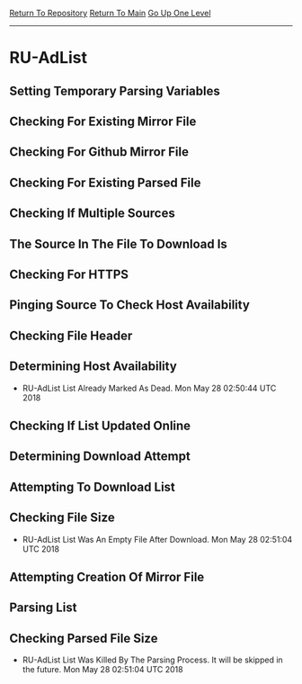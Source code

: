 [Return To Repository](https://github.com/deathbybandaid/piholeparser/)
[Return To Main](https://github.com/deathbybandaid/piholeparser/blob/master/RecentRunLogs/Mainlog.md)
[Go Up One Level](https://github.com/deathbybandaid/piholeparser/blob/master/RecentRunLogs/TopLevelScripts/30-Processing-External-Blacklists.md)
____________________________________
# RU-AdList
## Setting Temporary Parsing Variables
## Checking For Existing Mirror File
## Checking For Github Mirror File
## Checking For Existing Parsed File
## Checking If Multiple Sources
## The Source In The File To Download Is
## Checking For HTTPS
## Pinging Source To Check Host Availability
## Checking File Header
## Determining Host Availability
* RU-AdList List Already Marked As Dead. Mon May 28 02:50:44 UTC 2018
## Checking If List Updated Online
## Determining Download Attempt
## Attempting To Download List
## Checking File Size
* RU-AdList List Was An Empty File After Download. Mon May 28 02:51:04 UTC 2018
## Attempting Creation Of Mirror File
## Parsing List
## Checking Parsed File Size
* RU-AdList List Was Killed By The Parsing Process. It will be skipped in the future. Mon May 28 02:51:04 UTC 2018
